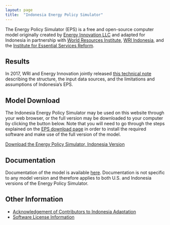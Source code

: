 ```yaml
---
layout: page
title:  "Indonesia Energy Policy Simulator"
---
```


The Energy Policy Simulator (EPS) is a free and open-source computer model originally created by [Energy Innovation LLC](https://energyinnovation.org/) and adapted for Indonesia in partnership with [World Resources Institute](http://www.wri.org/), [WRI Indonesia](http://www.wri-indonesia.org/), and the [Institute for Essential Services Reform](http://iesr.or.id/).

## Results

In 2017, WRI and Energy Innovation jointly released [this technical note](http://www.wri.org/publication/indonesia-eps-tech-note) describing the structure, the input data sources, and the limitations and assumptions of Indonesia’s EPS.

## Model Download

The Indonesia Energy Policy Simulator may be used on this website through your web browser, or the full version may be downloaded to your computer by clicking the button below.  Note that you will need to go through the steps explained on the [EPS download page](https://us.energypolicy.solutions/docs/download.html) in order to install the required software and make use of the full version of the model.

<p><a href="https://github.com/Energy-Innovation/eps-indonesia/archive/1.2.3.3.zip" class="btn">Download the Energy Policy Simulator, Indonesia Version</a></p>

## Documentation

Documentation of the model is available [here](https://us.energypolicy.solutions/docs/index.html).  Documentation is not specific to any model version and therefore applies to both U.S. and Indonesia versions of the Energy Policy Simulator.

## Other Information

* [Acknowledgement of Contributors to Indonesia Adaptation](acknowledgement.html)
* [Software License Information](software-license.html)
